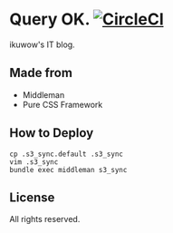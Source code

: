 Query OK.
[![CircleCI](https://circleci.com/gh/ikuwow/query_ok.svg?style=svg)](https://circleci.com/gh/ikuwow/query_ok)
===========================


ikuwow's IT blog.

## Made from

* Middleman
* Pure CSS Framework

## How to Deploy

```
cp .s3_sync.default .s3_sync
vim .s3_sync
bundle exec middleman s3_sync
```

## License

All rights reserved.
